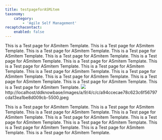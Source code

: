 ```yaml
---
title: testpageforASMitem
taxonomy:
    category:
        - 'Agile Self Management'
recaptchacontact:
    enabled: false
---
```


This is a Test page for ASmitem Template. This is a Test page for ASmitem Template. This is a Test page for ASmitem Template. This is a Test page for ASmitem Template. This is a Test page for ASmitem Template. This is a Test page for ASmitem Template. This is a Test page for ASmitem Template. This is a Test page for ASmitem Template. This is a Test page for ASmitem Template. This is a Test page for ASmitem Template. This is a Test page for ASmitem Template. This is a Test page for ASmitem Template. This is a Test page for ASmitem Template. This is a Test page for ASmitem Template. This is a Test page for ASmitem Template.
![](http://images/a/9/4/c/c/a94ccecae78c623c6f56797cda13ea1be8d009cb-5500.jpeg)
http://localhost/ddknowbase/images/a/9/4/c/c/a94ccecae78c623c6f56797cda13ea1be8d009cb-5500.jpeg

This is a Test page for ASmitem Template. This is a Test page for ASmitem Template. This is a Test page for ASmitem Template. This is a Test page for ASmitem Template. This is a Test page for ASmitem Template. This is a Test page for ASmitem Template. This is a Test page for ASmitem Template. This is a Test page for ASmitem Template. This is a Test page for ASmitem Template. This is a Test page for ASmitem Template. 